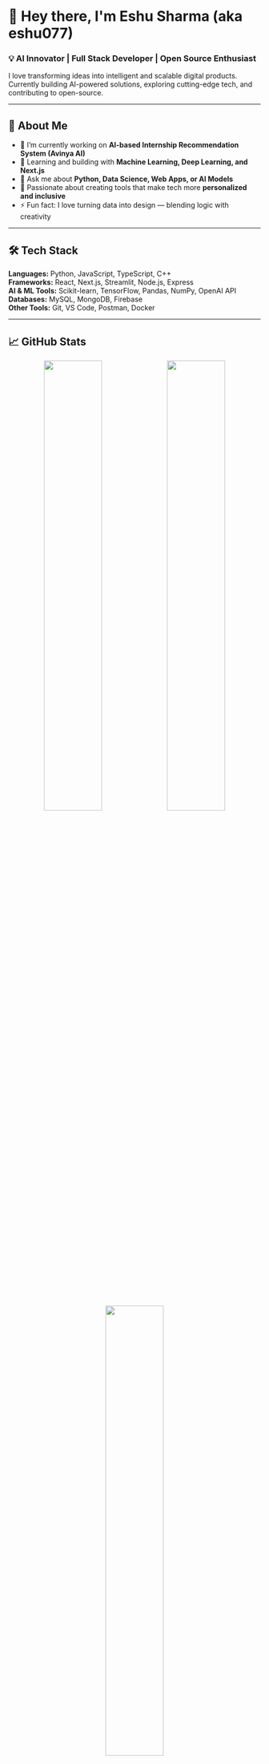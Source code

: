 # 👋 Hey there, I'm Eshu Sharma (aka eshu077)

### 💡 AI Innovator | Full Stack Developer | Open Source Enthusiast  
I love transforming ideas into intelligent and scalable digital products.  
Currently building AI-powered solutions, exploring cutting-edge tech, and contributing to open-source.

---

## 🚀 About Me  
- 🔭 I’m currently working on **AI-based Internship Recommendation System (Avinya AI)**  
- 🌱 Learning and building with **Machine Learning, Deep Learning, and Next.js**  
- 💬 Ask me about **Python, Data Science, Web Apps, or AI Models**  
- 🧠 Passionate about creating tools that make tech more **personalized and inclusive**  
- ⚡ Fun fact: I love turning data into design — blending logic with creativity  

---

## 🛠️ Tech Stack  
**Languages:** Python, JavaScript, TypeScript, C++  
**Frameworks:** React, Next.js, Streamlit, Node.js, Express  
**AI & ML Tools:** Scikit-learn, TensorFlow, Pandas, NumPy, OpenAI API  
**Databases:** MySQL, MongoDB, Firebase  
**Other Tools:** Git, VS Code, Postman, Docker  

---

## 📈 GitHub Stats

<p align="center">
  <img width="48%" src="https://github-readme-stats.vercel.app/api?username=eshu077&show_icons=true&theme=radical" />
  <img width="48%" src="https://github-readme-streak-stats.herokuapp.com/?user=eshu077&theme=radical" />
</p>

<p align="center">
  <img width="48%" src="https://github-readme-stats.vercel.app/api/top-langs/?username=eshu077&layout=compact&theme=radical" />
</p>

---

## 🏆 GitHub Trophies  
<p align="center">
  <img src="https://github-profile-trophy.vercel.app/?username=eshu077&theme=darkhub&margin-w=10&margin-h=10" />
</p>

---

## 🌟 Featured Projects

| Project | Description | Tech Stack |
|----------|--------------|-------------|
| [**Avinya AI**](https://github.com/eshu077/Avinya-AI) | AI-powered internship recommendation system solving government inefficiency issues | Python, Streamlit, ML |
| [**Netflix Movie Recommender**](https://github.com/eshu077/Netflix-Movie-Recommendation) | Recommends movies based on user interests using NLP and cosine similarity | Python, Scikit-learn |
| [**Advanced House Price Prediction**](https://github.com/eshu077/Advance-House-Price-Prediction-Project) | Predicts house prices using linear regression and data analysis | Python, Pandas, ML |
| [**Water Quality Classifier**](https://github.com/eshu077/Water-Quality-Test-Project) | Classifies water safety using classification algorithms | Python, Scikit-learn |

---

## 🌐 Connect With Me  
<p align="center">
  <a href="www.linkedin.com/in/eshu-sharma-15233b298"><img src="https://img.shields.io/badge/LinkedIn-0077B5?style=for-the-badge&logo=linkedin&logoColor=white"/></a>
  <a href="https://github.com/eshu077"><img src="https://img.shields.io/badge/GitHub-000000?style=for-the-badge&logo=github&logoColor=white"/></a>
  <a href="mailto:eshusharma.dev@gmail.com"><img src="https://img.shields.io/badge/Email-D14836?style=for-the-badge&logo=gmail&logoColor=white"/></a>
</p>

---

## 💫 Quote of the Day  
> “The future belongs to those who learn more skills and combine them in creative ways.” – Robert Greene

---

⭐️ From [**eshu077**](https://github.com/eshu077)
